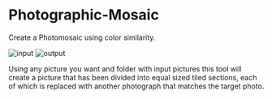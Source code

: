 # Photographic-Mosaic
Create a Photomosaic using color similarity.

![input](https://user-images.githubusercontent.com/88452698/210253948-62b19e30-6af4-40f7-9e92-1b272295f149.jpg)
![output](https://user-images.githubusercontent.com/88452698/210253966-a99c1925-50ab-4a5c-850d-341c4c3a160e.png)


Using any picture you want and folder with input pictures this tool will create a picture that has been divided into equal sized tiled sections, each of which is replaced with another photograph that matches the target photo.
